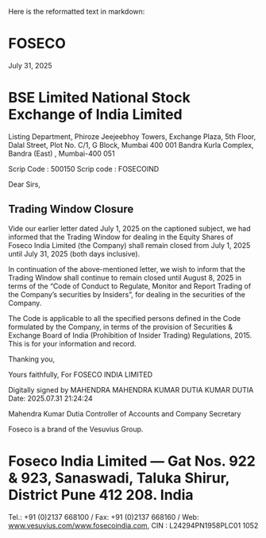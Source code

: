 Here is the reformatted text in markdown:

# FOSECO
July 31, 2025

# BSE Limited National Stock Exchange of India Limited
Listing Department,
Phiroze Jeejeebhoy Towers, Exchange Plaza, 5th Floor,
Dalal Street, Plot No. C/1, G Block,
Mumbai 400 001 Bandra Kurla Complex,
Bandra (East) , Mumbai-400 051

Scrip Code : 500150 Scrip code : FOSECOIND

Dear Sirs,

## Trading Window Closure

Vide our earlier letter dated July 1, 2025 on the captioned subject, we had informed that the Trading Window for dealing in the Equity Shares of Foseco India Limited (the Company) shall remain closed from July 1, 2025 until July 31, 2025 (both days inclusive).

In continuation of the above-mentioned letter, we wish to inform that the Trading Window shall continue to remain closed until August 8, 2025 in terms of the “Code of Conduct to Regulate, Monitor and Report Trading of the Company’s securities by Insiders”, for dealing in the securities of the Company.

The Code is applicable to all the specified persons defined in the Code formulated by the Company, in terms of the provision of Securities & Exchange Board of India (Prohibition of Insider Trading) Regulations, 2015.
This is for your information and record.

Thanking you,

Yours faithfully,
For FOSECO INDIA LIMITED

Digitally signed by
MAHENDRA MAHENDRA KUMAR DUTIA
KUMAR DUTIA Date: 2025.07.31 21:24:24

Mahendra Kumar Dutia
Controller of Accounts and Company Secretary

Foseco is a brand of the Vesuvius Group.

# Foseco India Limited — Gat Nos. 922 & 923, Sanaswadi, Taluka Shirur, District Pune 412 208. India

Tel.: +91 (0)2137 668100 / Fax: +91 (0)2137 668160 / Web: www.vesuvius.com/www.fosecoindia.com, CIN : L24294PN1958PLC01 1052